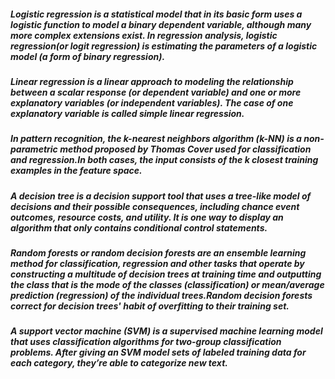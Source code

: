 ##### Logistic regression is a statistical model that in its basic form uses a logistic function to model a binary dependent variable, although many more complex extensions exist. In regression analysis, logistic regression(or logit regression) is estimating the parameters of a logistic model (a form of binary regression).

##### Linear regression is a linear approach to modeling the relationship between a scalar response (or dependent variable) and one or more explanatory variables (or independent variables). The case of one explanatory variable is called simple linear regression.

##### In pattern recognition, the k-nearest neighbors algorithm (k-NN) is a non-parametric method proposed by Thomas Cover used for classification and regression.In both cases, the input consists of the k closest training examples in the feature space.

##### A decision tree is a decision support tool that uses a tree-like model of decisions and their possible consequences, including chance event outcomes, resource costs, and utility. It is one way to display an algorithm that only contains conditional control statements.

##### Random forests or random decision forests are an ensemble learning method for classification, regression and other tasks that operate by constructing a multitude of decision trees at training time and outputting the class that is the mode of the classes (classification) or mean/average prediction (regression) of the individual trees.Random decision forests correct for decision trees' habit of overfitting to their training set.

##### A support vector machine (SVM) is a supervised machine learning model that uses classification algorithms for two-group classification problems. After giving an SVM model sets of labeled training data for each category, they’re able to categorize new text.
